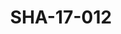 ---
pid: SHA-17-012
title: SHA-17-012
language: ar
collection: شرحبيل احمد
original_label: 
rights: شرحبيل احمد
location_of_original: شرحبيل احمد
photographer_or_studio: استوديو جاك الكويت
scanned_from: photograph 13.1 by 17.8
_date: '1964'
location: الكويت
description: مسؤولي كويتي
additional_notes: 
permission_display: 'yes'
on_server: 'no'
on_website: 'no'
permalink: /archive/ar/sha-17-012.html
layout: photo-page
---